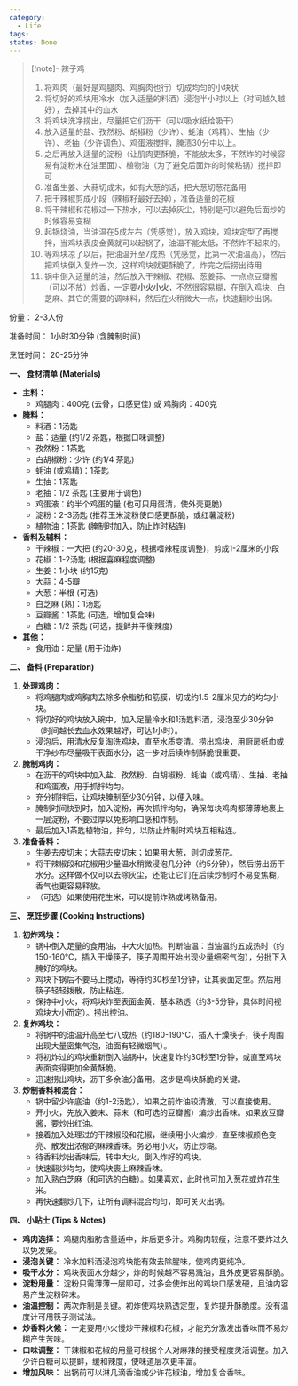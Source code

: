 ```yaml
---
category:
  - Life
tags: 
status: Done
---
```

>[!note]- 辣子鸡
>1. 将鸡肉（最好是鸡腿肉、鸡胸肉也行）切成均匀的小块状
>2. 将切好的鸡块用冷水（加入适量的料酒）浸泡半小时以上（时间越久越好），去掉其中的血水
>3. 将鸡块洗净捞出，尽量把它们沥干（可以吸水纸给吸干）
>4. 放入适量的盐、孜然粉、胡椒粉（少许）、蚝油（鸡精）、生抽（少许）、老抽（少许调色）、鸡蛋液搅拌，腌渍30分中以上。
>5. 之后再放入适量的淀粉（让肌肉更酥脆，不能放太多，不然炸的时候容易有淀粉末在油里面）、植物油（为了避免后面炸的时候粘锅）搅拌即可
>6. 准备生姜、大蒜切成末，如有大葱的话，把大葱切葱花备用
>7. 把干辣椒剪成小段（辣椒籽最好去掉），准备适量的花椒
>8. 将干辣椒和花椒过一下热水，可以去掉灰尘，特别是可以避免后面炒的时候容易变糊
>9. 起锅烧油，当油温在5成左右（凭感觉），放入鸡块，鸡块定型了再搅拌，当鸡块表皮金黄就可以起锅了，油温不能太低，不然炸不起来的。
>10. 等鸡块凉了以后，把油温升至7成热（凭感觉，比第一次油温高），然后把鸡块倒入复炸一次，这样鸡块就更酥脆了，炸完之后捞出待用
>11. 锅中倒入适量的油，然后放入干辣椒、花椒、葱姜蒜、一点点豆瓣酱（可以不放）炒香，一定要**小火小火**，不然很容易糊，在倒入鸡块、白芝麻、其它的需要的调味料，然后在火稍微大一点，快速翻炒出锅。

份量： 2-3人份

准备时间： 1小时30分钟 (含腌制时间)

烹饪时间： 20-25分钟

**一、 食材清单 (Materials)**

- **主料：**
    - 鸡腿肉：400克 (去骨，口感更佳) 或 鸡胸肉：400克
- **腌料：**
    - 料酒：1汤匙
    - 盐：适量 (约1/2 茶匙，根据口味调整)
    - 孜然粉：1茶匙
    - 白胡椒粉：少许 (约1/4 茶匙)
    - 蚝油 (或鸡精)：1茶匙
    - 生抽：1茶匙
    - 老抽：1/2 茶匙 (主要用于调色)
    - 鸡蛋液：约半个鸡蛋的量 (也可只用蛋清，使外壳更脆)
    - 淀粉：2-3汤匙 (推荐玉米淀粉使口感更酥脆，或红薯淀粉)
    - 植物油：1茶匙 (腌制时加入，防止炸时粘连)
- **香料及辅料：**
    - 干辣椒：一大把 (约20-30克，根据嗜辣程度调整)，剪成1-2厘米的小段
    - 花椒：1-2汤匙 (根据喜麻程度调整)
    - 生姜：1小块 (约15克)
    - 大蒜：4-5瓣
    - 大葱：半根 (可选)
    - 白芝麻 (熟)：1汤匙
    - 豆瓣酱：1茶匙 (可选，增加复合味)
    - 白糖：1/2 茶匙 (可选，提鲜并平衡辣度)
- **其他：**
    - 食用油：足量 (用于油炸)

**二、 备料 (Preparation)**

1. **处理鸡肉：**
    - 将鸡腿肉或鸡胸肉去除多余脂肪和筋膜，切成约1.5-2厘米见方的均匀小块。
    - 将切好的鸡块放入碗中，加入足量冷水和1汤匙料酒，浸泡至少30分钟（时间越长去血水效果越好，可达1小时）。
    - 浸泡后，用清水反复淘洗鸡块，直至水质变清。捞出鸡块，用厨房纸巾或干净纱布尽量吸干表面水分，这一步对后续炸制酥脆很重要。
2. **腌制鸡肉：**
    - 在沥干的鸡块中加入盐、孜然粉、白胡椒粉、蚝油（或鸡精）、生抽、老抽和鸡蛋液，用手抓拌均匀。
    - 充分抓拌后，让鸡块腌制至少30分钟，以便入味。
    - 腌制时间快到时，加入淀粉，再次抓拌均匀，确保每块鸡肉都薄薄地裹上一层淀粉，不要过厚以免影响口感和炸制。
    - 最后加入1茶匙植物油，拌匀，以防止炸制时鸡块互相粘连。
3. **准备香料：**
    - 生姜去皮切末；大蒜去皮切末；如果用大葱，则切成葱花。
    - 将干辣椒段和花椒用少量温水稍微浸泡几分钟（约5分钟），然后捞出沥干水分。这样做不仅可以去除灰尘，还能让它们在后续炒制时不易变焦糊，香气也更容易释放。
    - （可选）如果使用花生米，可以提前炸熟或烤熟备用。

**三、 烹饪步骤 (Cooking Instructions)**

1. **初炸鸡块：**
    - 锅中倒入足量的食用油，中大火加热。判断油温：当油温约五成热时（约150-160°C，插入干燥筷子，筷子周围开始出现少量细密气泡），分批下入腌好的鸡块。
    - 鸡块下锅后不要马上搅动，等待约30秒至1分钟，让其表面定型。然后用筷子轻轻拨散，防止粘连。
    - 保持中小火，将鸡块炸至表面金黄、基本熟透（约3-5分钟，具体时间视鸡块大小而定）。捞出控油。
2. **复炸鸡块：**
    - 将锅中的油温升高至七八成热（约180-190°C，插入干燥筷子，筷子周围出现大量密集气泡，油面有轻微烟气）。
    - 将初炸过的鸡块重新倒入油锅中，快速复炸约30秒至1分钟，或直至鸡块表面变得更加金黄酥脆。
    - 迅速捞出鸡块，沥干多余油分备用。这步是鸡块酥脆的关键。
3. **炒制香料和混合：**
    - 锅中留少许底油（约1-2汤匙），如果之前炸油较清澈，可以直接使用。
    - 开小火，先放入姜末、蒜末（和可选的豆瓣酱）煸炒出香味。如果放豆瓣酱，要炒出红油。
    - 接着加入处理过的干辣椒段和花椒，继续用小火煸炒，直至辣椒颜色变亮、散发出浓郁的麻辣香味。务必用小火，防止炒糊。
    - 待香料炒出香味后，转中大火，倒入炸好的鸡块。
    - 快速翻炒均匀，使鸡块裹上麻辣香味。
    - 加入熟白芝麻（和可选的白糖）。如果喜欢，此时也可加入葱花或炸花生米。
    - 再快速翻炒几下，让所有调料混合均匀，即可关火出锅。

**四、 小贴士 (Tips & Notes)**

- **鸡肉选择：** 鸡腿肉脂肪含量适中，炸后更多汁。鸡胸肉较瘦，注意不要炸过久以免发柴。
- **浸泡关键：** 冷水加料酒浸泡鸡块能有效去除腥味，使鸡肉更纯净。
- **吸干水分：** 鸡块表面水分越少，炸的时候越不容易溅油，且外皮更容易酥脆。
- **淀粉用量：** 淀粉只需薄薄一层即可，过多会使炸出的鸡块口感发硬，且油内容易产生淀粉碎末。
- **油温控制：** 两次炸制是关键。初炸使鸡块熟透定型，复炸提升酥脆度。没有温度计可用筷子测试法。
- **炒香料火候：** 一定要用小火慢炒干辣椒和花椒，才能充分激发出香味而不易炒糊产生苦味。
- **口味调整：** 干辣椒和花椒的用量可根据个人对麻辣的接受程度灵活调整。加入少许白糖可以提鲜，缓和辣度，使味道层次更丰富。
- **增加风味：** 出锅前可以淋几滴香油或少许花椒油，增加复合香味。